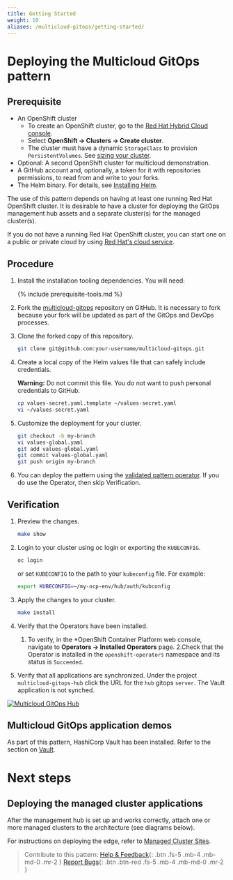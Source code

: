 ```yaml
---
title: Getting Started
weight: 10
aliases: /multicloud-gitops/getting-started/
---
```


# Deploying the Multicloud GitOps pattern

## Prerequisite

* An OpenShift cluster
  * To create an OpenShift cluster, go to the [Red Hat Hybrid Cloud console](https://console.redhat.com/).
  * Select **OpenShift -> Clusters -> Create cluster**.
  * The cluster must have a dynamic `StorageClass` to provision `PersistentVolumes`. See [sizing your cluster](../../multicloud-gitops/cluster-sizing).
* Optional: A second OpenShift cluster for multicloud demonstration.
* A GitHub account and, optionally, a token for it with repositories permissions, to read from and write to your forks.
* The Helm binary. For details, see [Installing Helm](https://helm.sh/docs/intro/install/).

The use of this pattern depends on having at least one running Red Hat
OpenShift cluster. It is desirable to have a cluster for deploying the GitOps
management hub assets and a separate cluster(s) for the managed cluster(s).

If you do not have a running Red Hat OpenShift cluster, you can start one on a
public or private cloud by using [Red Hat's cloud
service](https://console.redhat.com/openshift/create).

## Procedure

1. Install the installation tooling dependencies. You will need:

   {% include prerequisite-tools.md %}

2. Fork the [multicloud-gitops](https://github.com/hybrid-cloud-patterns/multicloud-gitops) repository on GitHub. It is necessary to fork because your fork will be updated as part of the GitOps and DevOps processes.

3. Clone the forked copy of this repository.

    ```sh
    git clone git@github.com:your-username/multicloud-gitops.git
    ```

4. Create a local copy of the Helm values file that can safely include credentials.

    **Warning:**
    Do not commit this file. You do not want to push personal credentials to GitHub.

    ```sh
    cp values-secret.yaml.template ~/values-secret.yaml
    vi ~/values-secret.yaml
    ```

5. Customize the deployment for your cluster.

   ```sh
   git checkout -b my-branch
   vi values-global.yaml
   git add values-global.yaml
   git commit values-global.yaml
   git push origin my-branch
   ```

6. You can deploy the pattern using the [validated pattern operator](/infrastructure/using-validated-pattern-operator/). If you do use the Operator, then skip Verification.

## Verification

1. Preview the changes.

    ```sh
    make show
    ```

2. Login to your cluster using oc login or exporting the `KUBECONFIG`.

    ```sh
    oc login
    ```

    or set `KUBECONFIG` to the path to your `kubeconfig` file. For example:

    ```sh
    export KUBECONFIG=~/my-ocp-env/hub/auth/kubconfig
    ```

3. Apply the changes to your cluster.

    ```sh
    make install
    ```

4. Verify that the Operators have been installed.
    1. To verify, in the *OpenShift Container Platform web console, navigate to **Operators → Installed Operators** page.
    2.Check that the Operator is installed in the `openshift-operators` namespace and its status is `Succeeded`.
<!-- Get a SME review for this step 5 -->
5. Verify that all applications are synchronized. Under the project `multicloud-gitops-hub` click the URL for the `hub` gitops `server`. The Vault application is not synched.

[![Multicloud GitOps Hub](/images/multicloud-gitops/multicloud-gitops-argocd.png)](/images/multicloud-gitops/multicloud-gitops-argocd.png)

<!-- Moved Deploying the managed cluster applications section under next step (or it should be a separate file-->

## Multicloud GitOps application demos

As part of this pattern, HashiCorp Vault has been installed. Refer to the section on [Vault](https://hybrid-cloud-patterns.io/secrets/vault/).

<!--The Next steps heading is not inline with the chapter and only points to contibution links for help and feedback or bugs -->
# Next steps

## Deploying the managed cluster applications

After the management hub is set up and works correctly, attach one or more managed clusters to the architecture (see diagrams below).

For instructions on deploying the edge, refer to [Managed Cluster Sites](https://hybrid-cloud-patterns.io/multicloud-gitops/managed-cluster/).

>Contribute to this pattern:
[Help & Feedback](https://groups.google.com/g/hybrid-cloud-patterns){: .btn .fs-5 .mb-4 .mb-md-0 .mr-2 }
[Report Bugs](https://github.com/hybrid-cloud-patterns/multicloud-gitops/issues){: .btn .btn-red .fs-5 .mb-4 .mb-md-0 .mr-2 }
